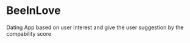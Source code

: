 # BeeInLove
Dating App based on user interest and give the user suggestion by the compability score
